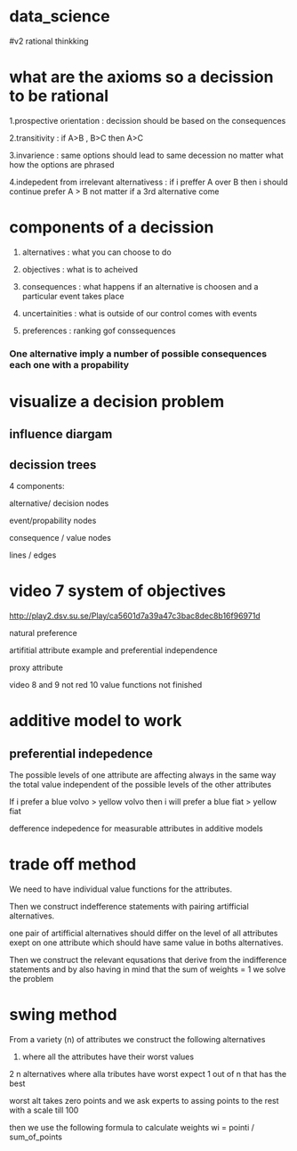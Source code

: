 # data_science
#v2 rational thinkking 
# what are the axioms so a decission to be rational

1.prospective orientation : decission should be based on the consequences

2.transitivity : if A>B , B>C then A>C

3.invarience : same options should lead to same decession no matter what how the options are phrased

4.indepedent from irrelevant alternativess : 
if i preffer A over  B then i should continue prefer A > B not matter if a 3rd alternative come 

# components of a decission

1. alternatives : what you can choose to do

2. objectives : what is to acheived

3. consequences : what happens if an alternative is choosen and a particular event takes place

4. uncertainities : what is outside of our control comes with events

5. preferences : ranking gof conssequences

### One alternative imply a number of possible consequences each one with a propability

# visualize a decision problem 

## influence diargam 


## decission trees 

4 components:



alternative/ decision nodes

event/propability nodes

consequence / value nodes

lines / edges 

# video  7 system of objectives
http://play2.dsv.su.se/Play/ca5601d7a39a47c3bac8dec8b16f96971d

natural preference

artifitial attribute example and preferential independence

proxy attribute

video 8 and 9 not red 10 value functions not finished


# additive model to work 

## preferential indepedence 
The possible levels of one attribute are affecting always in the same way the total value independent of the possible levels of the other attributes

If i prefer a blue volvo > yellow volvo then i will prefer a blue fiat > yellow fiat


defference indepedence for measurable attributes in additive models

# trade off method 

We need to have individual value functions for the attributes. 

Then we construct indefference statements with pairing artifficial alternatives. 

one pair of artifficial alternatives should differ on the level of all attributes exept on one attribute which should have same value in boths alternatives.

Then we construct the relevant equsations that derive from the indifference statements and by also having in mind that the sum of weights = 1 we solve the problem 


# swing method 

From a variety (n) of attributes we construct the following alternatives

1. where all the attributes have their worst values

2 n alternatives where alla tributes have worst expect 1 out of n that has the best

worst alt takes zero points and we ask experts to assing points to the rest with a scale till 100

then we use the following formula to calculate weights wi = pointi / sum_of_points


